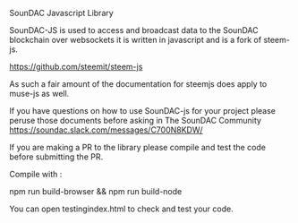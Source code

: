 SounDAC Javascript Library

SounDAC-JS is used to access and broadcast data to the SounDAC blockchain over websockets it is written in javascript and is a fork of steem-js.

https://github.com/steemit/steem-js

As such a fair amount of the documentation for steemjs does apply to muse-js as well.

If you have questions on how to use SounDAC-js for your project please peruse those documents before asking in The SounDAC Community https://soundac.slack.com/messages/C700N8KDW/

If you are making a PR to the library please compile and test the code before submitting the PR.

Compile with :

npm run build-browser && npm run build-node

You can open testingindex.html to check and test your code.
